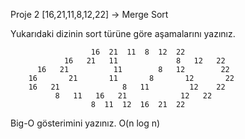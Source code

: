 Proje 2
[16,21,11,8,12,22] -> Merge Sort

Yukarıdaki dizinin sort türüne göre aşamalarını yazınız.

                      16  21  11  8  12  22
                16   21   11             8   12   22
          16   21          11        8   12        22
        16       21       11       8       12       22
        16   21              8   11         12    22  
              8   11   16   21            12   22
                      8  11  12  16  21  22
                      
Big-O gösterimini yazınız.
O(n log n)
